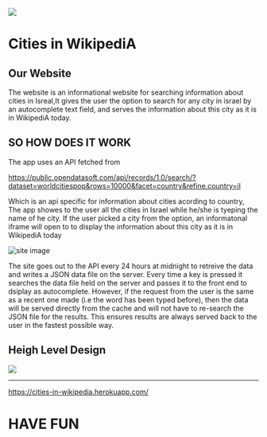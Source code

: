 ![](https://israelforever.org/interact/blog/12_Cities_Splash_Page.jpg)

#  Cities in WikipediA

##   Our Website
The website is an informational website for searching information about cities in Isreal,It gives the user the option to search for any city in israel by an autocomplete text field, and serves the information about this city as it is in WikipediA  today.

## SO HOW DOES IT WORK
The app uses an API fetched from
    
   https://public.opendatasoft.com/api/records/1.0/search/?dataset=worldcitiespop&rows=10000&facet=country&refine.country=il

Which is an api specific for  information about cities acording to country,
The app showes to the user all the cities in Israel while he/she is tyeping the name of he city.
If the user picked a city from the option, an informatonal iframe will open to to display the information about this city as it is in WikipediA today

![site image](https://i.ibb.co/qmHfKtL/city-Complete.png)



The site goes out to the API every 24 hours at midnight to retreive the data and writes a JSON data file on the server. Every time a key is pressed it searches the data file held on the server and passes it to the front end to dsiplay as autocomplete. However, if the request from the user is the same as a recent one made (i.e the word has been typed before), then the data will be served directly from the cache and will not have to re-search the JSON file for the results. This ensures results are always served back to the user in the fastest possible way.

## Heigh Level Design

 ![](https://github.com/WebAhead5/auto_complete_faj/blob/faridsBranch/Design/heigh_level_design.png) 

---
https://cities-in-wikipedia.herokuapp.com/

# HAVE FUN 




